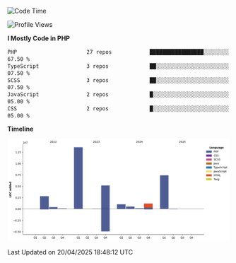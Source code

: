 <!--START_SECTION:waka-->
![Code Time](http://img.shields.io/badge/Code%20Time-5%2C780%20hrs%2019%20mins-blue)

![Profile Views](http://img.shields.io/badge/Profile%20Views-1-blue)

**I Mostly Code in PHP** 

```text
PHP                      27 repos            █████████████████░░░░░░░░   67.50 % 
TypeScript               3 repos             ██░░░░░░░░░░░░░░░░░░░░░░░   07.50 % 
SCSS                     3 repos             ██░░░░░░░░░░░░░░░░░░░░░░░   07.50 % 
JavaScript               2 repos             █░░░░░░░░░░░░░░░░░░░░░░░░   05.00 % 
CSS                      2 repos             █░░░░░░░░░░░░░░░░░░░░░░░░   05.00 % 
```



**Timeline**

![Lines of Code chart](https://raw.githubusercontent.com/tahar-elgunaoui/tahar-elgunaoui/main/assets/bar_graph.png)


 Last Updated on 20/04/2025 18:48:12 UTC
<!--END_SECTION:waka-->

